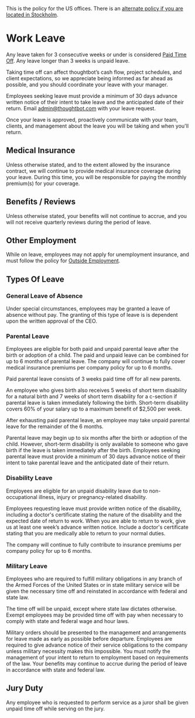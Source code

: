 This is the policy for the US offices. There is an [alternate policy if you are
located in Stockholm][stockholm].

# Work Leave

Any leave taken for 3 consecutive weeks or under is considered [Paid Time Off][pto-policy]. Any leave longer than 3 weeks is unpaid leave.

Taking time off can affect thoughtbot’s cash flow, project schedules, and client expectations, so we appreciate being informed as far ahead as possible, and you should coordinate your leave with your manager.

Employees seeking leave must provide a minimum of 30 days advance written notice of their intent to take leave and the anticipated date of their return. Email admin@thoughtbot.com with your leave request.

Once your leave is approved, proactively communicate with your team, clients, and management about the leave you will be taking and when you'll return.

## Medical Insurance

Unless otherwise stated, and to the extent allowed by the insurance contract, we will continue to provide medical insurance coverage during your leave. During this time, you will be responsible for paying the monthly premium(s) for your coverage.

## Benefits / Reviews

Unless otherwise stated, your benefits will not continue to accrue, and you will not receive quarterly reviews during the period of leave.

## Other Employment

While on leave, employees may not apply for unemployment insurance, and must follow the policy for [Outside Employment][outside-employment].

## Types Of Leave

### General Leave of Absence

Under special circumstances, employees may be granted a leave of absence without pay. The granting of this type of leave is is dependent upon the written approval of the CEO.

### Parental Leave

Employees are eligible for both paid and unpaid parental leave after the birth or adoption of a child. The paid and unpaid leave can be combined for up to 6 months of parental leave. The company will continue to fully cover medical insurance premiums per company policy for up to 6 months.

Paid parental leave consists of 3 weeks paid time off for all new parents.

An employee who gives birth also receives 5 weeks of short term disability for a natural birth and 7 weeks of short term disability for a c-section if parental leave is taken immediately following the birth. Short-term disability covers 60% of your salary up to a maximum benefit of $2,500 per week. 

After exhausting paid parental leave, an employee may take unpaid parental leave for the remainder of the 6 months. 

Parental leave may begin up to six months after the birth or adoption of the child. However, short-term disability is only available to someone who gave birth if the leave is taken immediately after the birth. Employees seeking parental leave must provide a minimum of 30 days advance notice of their intent to take parental leave and the anticipated date of their return.

### Disability Leave

Employees are eligible for an unpaid disability leave due to non-occupational illness, injury or pregnancy-related disability.

Employees requesting leave must provide written notice of the disability, including a doctor's certificate stating the nature of the disability and the expected date of return to work. When you are able to return to work, give us at least one week’s advance written notice. Include a doctor's certificate stating that you are medically able to return to your normal duties.

The company will continue to fully contribute to insurance premiums per company policy for up to 6 months.

### Military Leave

Employees who are required to fulfill military obligations in any branch of the Armed Forces of the United States or in state military service will be given the necessary time off and reinstated in accordance with federal and state law.

The time off will be unpaid, except where state law dictates otherwise. Exempt employees may be provided time off with pay when necessary to comply with state and federal wage and hour laws.

Military orders should be presented to the management and arrangements for leave made as early as possible before departure. Employees are required to give advance notice of their service obligations to the company unless military necessity makes this impossible. You must notify the management of your intent to return to employment based on requirements of the law. Your benefits may continue to accrue during the period of leave in accordance with state and federal law.

## Jury Duty

Any employee who is requested to perform service as a juror shall be given unpaid time off while serving on the jury.

[pto-policy]: paid-time-off.md
[outside-employment]: ../policies/outside-employment.md
[stockholm]: paid-time-off-se.md
